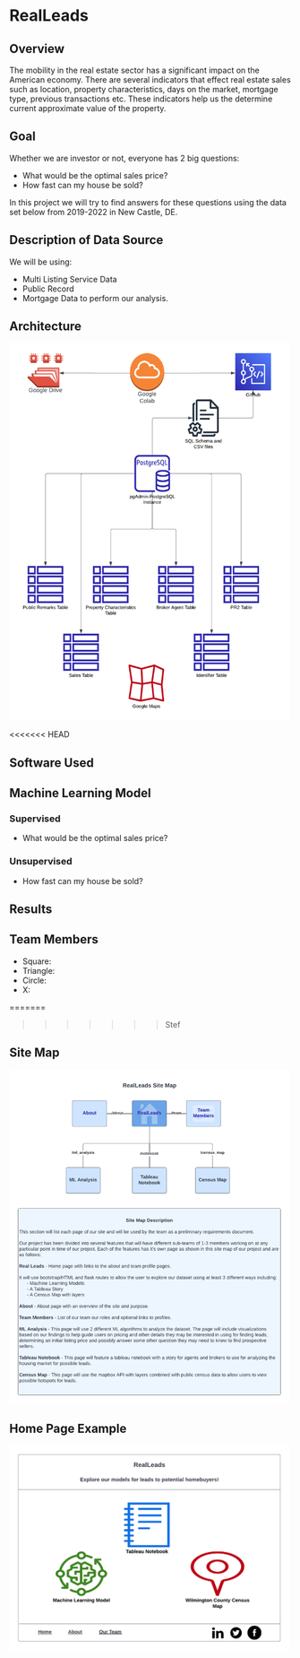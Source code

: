 # RealLeads

## Overview

The mobility in the real estate sector has a significant impact on the American economy. There are several indicators that effect real estate sales such as location, property characteristics, days on the market, mortgage type, previous transactions etc. These indicators help us the determine current approximate value of the property.

## Goal

Whether we are investor or not, everyone has 2 big questions:

* What would be the optimal sales price?
* How fast can my house be sold?

In this project we will try to find answers for these questions using the data set below from 2019-2022 in New Castle, DE.

## Description of Data Source

We will be using:
* Multi Listing Service Data 
* Public Record 
* Mortgage Data to perform our analysis. 

## Architecture

<img src="./Resources/architecture.png" alt="RealLeads Architecture Diagram" width="500"/>

<<<<<<< HEAD
## Software Used

## Machine Learning Model

### Supervised
* What would be the optimal sales price?


### Unsupervised
* How fast can my house be sold?


## Results

## Team Members
* Square: 
* Triangle: 
* Circle: 
* X:

=======
>>>>>>> Stef
## Site Map

<img src="./Resources/site_map.png" alt="Site Map Diagram" width="500"/>

## Home Page Example

<img src="./Resources/home_page_example.png" alt="Sample Home Page" width="500"/>
